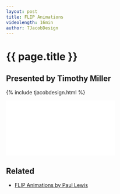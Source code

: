 ```yaml
---
layout: post
title: FLIP Animations
videolength: 16min
author: TJacobDesign
---
```


# {{ page.title }}

## Presented by Timothy Miller

{% include tjacobdesign.html %}

<div class="fluid-width-video-wrapper"><iframe src="//www.youtube.com/embed/Zfz2I6YwYVY" frameborder="0" allowfullscreen></iframe></div>

## Related

* [FLIP Animations by Paul
  Lewis](http://aerotwist.com/blog/flip-your-animations/)
